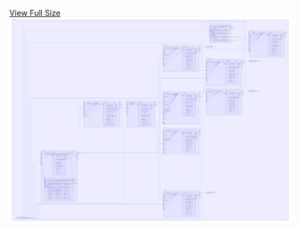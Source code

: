 [View Full Size](https://raw.githubusercontent.com/mingfang/terraform-provider-k8s/master/examples/pulsar/diagram.svg?sanitize=true)<img src="diagram.svg"/>
